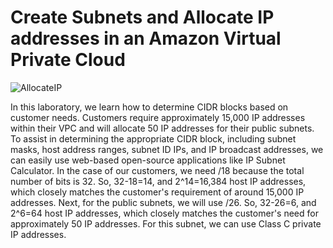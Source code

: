 # Create Subnets and Allocate IP addresses in an Amazon Virtual Private Cloud

 ![AllocateIP](https://github.com/BoyNovr/Static-Assets/blob/main/allocateip.drawio.png)
 
In this laboratory, we learn how to determine CIDR blocks based on customer needs. Customers require approximately 15,000 IP addresses within their VPC and will allocate 50 IP addresses for their public subnets. To assist in determining the appropriate CIDR block, including subnet masks, host address ranges, subnet ID IPs, and IP broadcast addresses, we can easily use web-based open-source applications like IP Subnet Calculator. In the case of our customers, we need /18 because the total number of bits is 32. So, 32-18=14, and 2^14=16,384 host IP addresses, which closely matches the customer's requirement of around 15,000 IP addresses.
Next, for the public subnets, we will use  /26. So, 32-26=6, and 2^6=64 host IP addresses, which closely matches the customer's need for approximately 50 IP addresses. For this subnet, we can use Class C private IP addresses.
